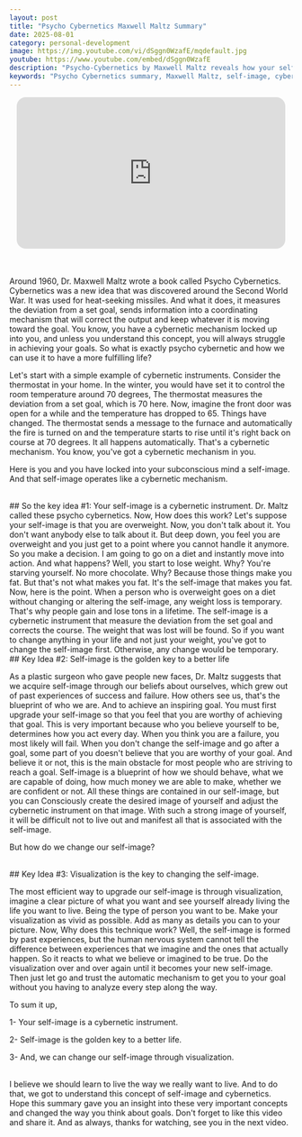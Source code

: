```yaml
---
layout: post
title: "Psycho Cybernetics Maxwell Maltz Summary"
date: 2025-08-01
category: personal-development
image: https://img.youtube.com/vi/dSggn0WzafE/mqdefault.jpg
youtube: https://www.youtube.com/embed/dSggn0WzafE
description: "Psycho-Cybernetics by Maxwell Maltz reveals how your self-image acts like a cybernetic system, influencing success, confidence, and happiness. Learn how to reprogram it using visualization techniques."
keywords: "Psycho Cybernetics summary, Maxwell Maltz, self-image, cybernetics, visualization, goal setting, mental programming, personal development, change self-image, success mindset"
---
```


<div style="display: flex; justify-content: center; margin-bottom: 20px;">
  <div style="aspect-ratio: 16 / 9; width: 95%; max-width: 700px; position: relative;">
    <iframe 
      src="https://www.youtube.com/embed/dSggn0WzafE"
      title="YouTube video player"
      allowfullscreen
      frameborder="0"
      style="position: absolute; inset: 0; width: 100%; height: 100%; border-radius: 16px;">
    </iframe>
  </div>
</div>

<div style="height: 15px;"></div>
<!-- ..................................................................... -->

Around 1960, Dr. Maxwell Maltz wrote a book called Psycho Cybernetics. Cybernetics was a new idea that was discovered around the Second World War. It was used for heat-seeking missiles. And what it does, it measures the deviation from a set goal, sends information into a coordinating mechanism that will correct the output and keep whatever it is moving toward the goal. You know, you have a cybernetic mechanism locked up into you, and unless you understand this concept, you will always struggle in achieving your goals. So what is exactly psycho cybernetic and how we can use it to have a more fulfilling life? 


Let's start with a simple example of cybernetic instruments. Consider the thermostat in your home. In the winter, you would have set it to control the room temperature around 70 degrees, The thermostat measures the deviation from a set goal, which is 70 here. Now, imagine the front door was open for a while and the temperature has dropped to 65. Things have changed. The thermostat sends a message to the furnace and automatically the fire is turned on and the temperature starts to rise until it's right back on course at 70 degrees. It all happens automatically. That's a cybernetic mechanism. You know, you've got a cybernetic mechanism in you. 


Here is you and you have locked into your subconscious mind a self-image. And that self-image operates like a cybernetic mechanism. 



<br>
## So the key idea #1: Your self-image is a cybernetic instrument.
Dr. Maltz called these psycho cybernetics. Now, How does this work? Let's suppose your self-image is that you are overweight. Now, you don't talk about it. You don't want anybody else to talk about it. But deep down, you feel you are overweight and you just get to a point where you cannot handle it anymore. So you make a decision. I am going to go on a diet and instantly move into action. And what happens? Well, you start to lose weight. Why? You're starving yourself. No more chocolate. Why? Because those things make you fat. But that's not what makes you fat. It's the self-image that makes you fat. Now, here is the point. When a person who is overweight goes on a diet without changing or altering the self-image, any weight loss is temporary. That's why people gain and lose tons in a lifetime. The self-image is a cybernetic instrument that measure the deviation from the set goal and corrects the course. The weight that was lost will be found. So if you want to change anything in your life and not just your weight, you've got to change the self-image first. Otherwise, any change would be temporary.



<br>
## Key Idea #2: Self-image is the golden key to a better life

As a plastic surgeon who gave people new faces, Dr. Maltz suggests that we acquire self-image through our beliefs about ourselves, which grew out of past experiences of success and failure. How others see us, that's the blueprint of who we are. And to achieve an inspiring goal. You must first upgrade your self-image so that you feel that you are worthy of achieving that goal. This is very important because who you believe yourself to be, determines how you act every day. When you think you are a failure, you most likely will fail. When you don't change the self-image and go after a goal, some part of you doesn't believe that you are worthy of your goal. And believe it or not, this is the main obstacle for most people who are striving to reach a goal. Self-image is a blueprint of how we should behave, what we are capable of doing, how much money we are able to make, whether we are confident or not. All these things are contained in our self-image, but you can Consciously create the desired image of yourself and adjust the cybernetic instrument on that image. With such a strong image of yourself, it will be difficult not to live out and manifest all that is associated with the self-image. 

But how do we change our self-image?




<br>
## Key Idea #3: Visualization is the key to changing the self-image.

The most efficient way to upgrade our self-image is through visualization, imagine a clear picture of what you want and see yourself already living the life you want to live. Being the type of person you want to be. Make your visualization as vivid as possible. Add as many as details you can to your picture. Now, Why does this technique work? Well, the self-image is formed by past experiences, but the human nervous system cannot tell the difference between experiences that we imagine and the ones that actually happen. So it reacts to what we believe or imagined to be true. Do the visualization over and over again until it becomes your new self-image. Then just let go and trust the automatic mechanism to get you to your goal without you having to analyze every step along the way.



To sum it up,

1- Your self-image is a cybernetic instrument.

2- Self-image is the golden key to a better life.

3- And, we can change our self-image through visualization.

<br>
I believe we should learn to live the way we really want to live. And to do that, we got to understand this concept of self-image and cybernetics. Hope this summary gave you an insight into these very important concepts and changed the way you think about goals. Don't forget to like this video and share it. And as always, thanks for watching, see you in the next video.
